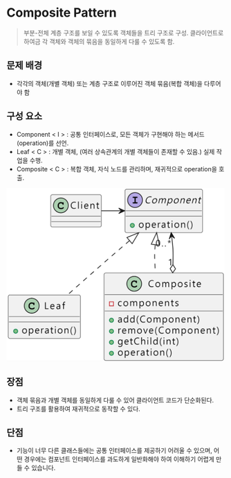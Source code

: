 # Composite Pattern
> 부분-전체 계층 구조를 보일 수 있도록 객체들을 트리 구조로 구성. 클라이언트로 하여금 각 객체와 객체의 묶음을 동일하게 다룰 수 있도록 함.

## 문제 배경
- 각각의 객체(개별 객체) 또는 계층 구조로 이루어진 객체 묶음(복합 객체)을 다루어야 함

## 구성 요소

- Component < I > : 공통 인터페이스로, 모든 객체가 구현해야 하는 메서드(operation)를 선언.
- Leaf < C > : 개별 객체, (여러 상속관계의 개별 객체들이 존재할 수 있음.) 실제 작업을 수행.
- Composite < C > : 복합 객체, 자식 노드를 관리하며, 재귀적으로 operation을 호출.

![](Composite.png)

## 장점
- 객체 묶음과 개별 객체를 동일하게 다룰 수 있어 클라이언트 코드가 단순화된다.
- 트리 구조를 활용하여 재귀적으로 동작할 수 있다.

## 단점
- 기능이 너무 다른 클래스들에는 공통 인터페이스를 제공하기 어려울 수 있으며, 어떤 경우에는 컴포넌트 인터페이스를 과도하게 일반화해야 하여 이해하기 어렵게 만들 수 있습니다.